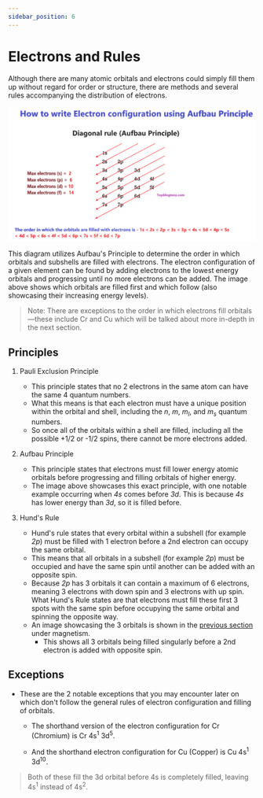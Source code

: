 ```yaml
---
sidebar_position: 6
---
```


# Electrons and Rules

Although there are many atomic orbitals and electrons could simply fill them up without regard for order or structure, there are methods and several rules accompanying the distribution of electrons.

![Electron Configuration (Afbau Principle)](/static/img/utilizing-aufbau-principle.png)

This diagram utilizes Aufbau's Principle  to determine the order in which orbitals and subshells are filled with electrons. The electron configuration of a given element can be found by adding electrons to the lowest energy orbitals and progressing until no more electrons can be added. The image above shows which orbitals are filled first and which follow (also showcasing their increasing energy levels).

> Note: There are exceptions to the order in which electrons fill orbitals—these include Cr and Cu which will be talked about more in-depth in the next section.

## Principles

1. Pauli Exclusion Principle
    - This principle states that no 2 electrons in the same atom can have the same 4 quantum numbers.
    - What this means is that each electron must have a unique position within the orbital and shell, including the *n*, *m*, *m<sub>l</sub>*, and *m<sub>s</sub>* quantum numbers.
    - So once all of the orbitals within a shell are filled, including all the possible +1/2 or -1/2 spins, there cannot be more electrons added.

1. Aufbau Principle
    - This principle states that electrons must fill lower energy atomic orbitals before progressing and filling orbitals of higher energy.
    - The image above showcases this exact principle, with one notable example occurring when *4s* comes before *3d*. This is because *4s* has lower energy than *3d*, so it is filled before.

1. Hund's Rule
    - Hund's rule states that every orbital within a subshell (for example *2p*) must be filled with 1 electron before a 2nd electron can occupy the same orbital.
    - This means that all orbitals in a subshell (for example *2p*) must be occupied and have the same spin until another can be added with an opposite spin.
    - Because *2p* has 3 orbitals it can contain a maximum of 6 electrons, meaning 3 electrons with down spin and 3 electrons with up spin. What Hund's Rule states are that electrons must fill these first 3 spots with the same spin before occupying the same orbital and spinning the opposite way.
    - An image showcasing the 3 orbitals is shown in the [previous section](/docs/chemistry-guide/chapter-six/de-broglie-wavelength.md) under magnetism.
        - This shows all 3 orbitals being filled singularly before a 2nd electron is added with opposite spin.

## Exceptions

- These are the 2 notable exceptions that you may encounter later on which don't follow the general rules of electron configuration and filling of orbitals.

    - The shorthand version of the electron configuration for Cr (Chromium) is Cr 4s<sup>1</sup> 3d<sup>5</sup>.

    - And the shorthand electron configuration for Cu (Copper) is Cu 4s<sup>1</sup> 3d<sup>10</sup>.

> Both of these fill the 3d orbital before 4s is completely filled, leaving 4s<sup>1</sup> instead of 4s<sup>2</sup>.


<!--
Pauli Exclusion Principle - DONE
Aufbau Principle - DONE
Hund’s Rule - DONE

Exceptions to rules regarding the filling of electrons in the subshells -
Cr is Cr 4s^1 3d^5
Cu is Cu 4s^1 3d^10

Aufbau's Principle is explained in the following section, but it generally means that electrons will fill lower energy orbitals first.
-->